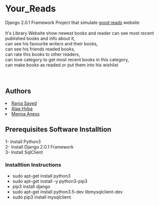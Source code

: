 # Your_Reads
Django 2.0.1 Framework Project that simulate <a href="https://www.goodreads.com/">good reads</a> website <br><br>
It's Library Website show newest books and reader 
can see most recent published books and info about it,<br>
can see his favourite writers and their books,<br>
can see his friends readed books,<br>
can rate this books to other readers,<br>
can love category to get most recent books in this category,<br>
can make books as readed or put them into his wishlist<br>
<br><br>

<h2>Authors</h2>
<li><a href="https://github.com/raniaSayed"> Rania Sayed </a></li>
<li><a href="https://github.com/alaahayba"> Alaa Hyba </a></li>
<li><a href="https://github.com/MennaAnees"> Menna Aness </a></li>

<h2><a>Prerequisites Software Installtion</a></h2>
1- Install Python3<br>
2- Install Django 2.0.1 Framework<br>
3- Install SqlClient<br>

<h3>Installtion Instructions</h3>
 <ul>
  <li>sudo apt-get install python3 </li>
  <li>sudo apt-get install -y python3-pip3</li>
  <li>pip3 install django</li>
  <li>sudo apt-get install python3.5-dev libmysqlclient-dev</li>
  <li>sudo pip3 install mysqlclient</li>
<ul>
